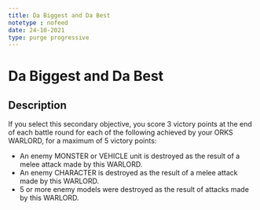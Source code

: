 ```yaml
---
title: Da Biggest and Da Best
notetype : nofeed
date: 24-10-2021
type: purge progressive
---
```


# Da Biggest and Da Best
## Description

If you select this secondary objective, you score 3 victory points at the end of each battle round for each of the following achieved by your ORKS WARLORD, for a maximum of 5 victory points:
- An enemy MONSTER or VEHICLE unit is destroyed as the result of a melee attack made by this WARLORD.
- An enemy CHARACTER is destroyed as the result of a melee attack made by this WARLORD.
- 5 or more enemy models were destroyed as the result of attacks made by this WARLORD.